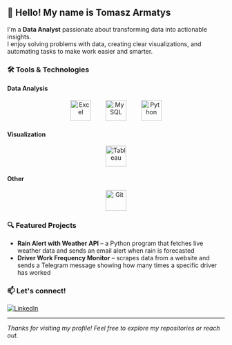 ## 👋 Hello! My name is Tomasz Armatys

I'm a **Data Analyst** passionate about transforming data into actionable insights.  
I enjoy solving problems with data, creating clear visualizations, and automating tasks to make work easier and smarter.

### 🛠️ Tools & Technologies
#### Data Analysis
<div style="text-align: center;">
  <a href="https://www.microsoft.com/en-us/microsoft-365/excel" target="_blank" rel="noreferrer" style="display: inline-block; margin: 0 15px;">
    <img src="https://cdn.jsdelivr.net/gh/simple-icons/simple-icons/icons/microsoftexcel.svg" alt="Excel" width="48" height="48" />
  </a>
  <a href="https://www.mysql.com/" target="_blank" rel="noreferrer" style="display: inline-block; margin: 0 15px;">
    <img src="https://cdn.jsdelivr.net/gh/devicons/devicon/icons/mysql/mysql-original.svg" alt="MySQL" width="48" height="48" />
  </a>
  <a href="https://www.python.org/" target="_blank" rel="noreferrer" style="display: inline-block; margin: 0 15px;">
    <img src="https://cdn.jsdelivr.net/gh/devicons/devicon/icons/python/python-original.svg" alt="Python" width="48" height="48" />
  </a>
</div>

#### Visualization
<div style="text-align: center;">
  <a href="https://www.tableau.com/" target="_blank" rel="noreferrer" style="display: inline-block; margin: 0 15px;">
    <img src="https://cdn.jsdelivr.net/gh/simple-icons/simple-icons/icons/tableau.svg" alt="Tableau" width="48" height="48" />
  </a>
</div>

#### Other
<div style="text-align: center;">
  <a href="https://git-scm.com/" target="_blank" rel="noreferrer" style="display: inline-block; margin: 0 15px;">
    <img src="https://cdn.jsdelivr.net/gh/devicons/devicon/icons/git/git-original.svg" alt="Git" width="48" height="48" />
  </a>
</div>

### 🔍 Featured Projects
- **Rain Alert with Weather API** – a Python program that fetches live weather data and sends an email alert when rain is forecasted
- **Driver Work Frequency Monitor** – scrapes data from a website and sends a Telegram message showing how many times a specific driver has worked

### 📫 Let's connect!
[![LinkedIn](https://img.shields.io/badge/LinkedIn-blue?style=flat&logo=linkedin)](https://www.linkedin.com/in/tomasz-armatys/)

---

_Thanks for visiting my profile! Feel free to explore my repositories or reach out._
